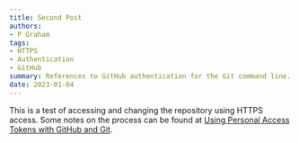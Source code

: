 ```yaml
---
title: Second Post
authors:
- P Graham
tags:
- HTTPS
- Authentication
- GitHub
summary: References to GitHub authentication for the Git command line.
date: 2023-01-04
---
```


This is a test of accessing and changing the repository using HTTPS
access.  Some notes on the process can be found at [Using Personal Access Tokens with GitHub and Git](https://www.graham.org/blog/technology/using-pats-with-github/).
